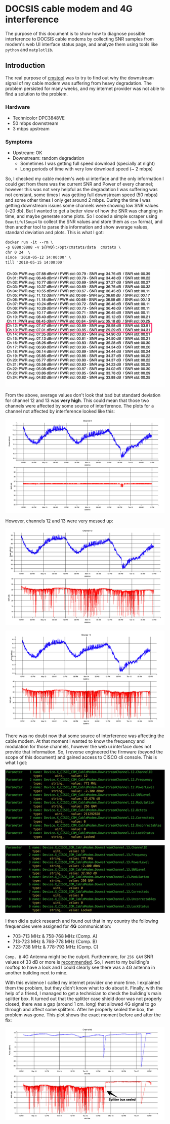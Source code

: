# DOCSIS cable modem and 4G interference

The purpose of this document is to show how to diagnose possible interference to DOCSIS cable modems by collecting SNR samples from modem's web UI interface status page, and analyze them using tools like `python` and `matplotlib`. 

## Introduction

The real purpose of [cmstool](./../README.md) was to try to find out why the downstream signal of my cable modem was suffering from heavy degradation. The problem persisted for many weeks, and my internet provider was not able to find a solution to the problem. 

### Hardware

* Technicolor DPC3848VE
* 50 mbps downstream
* 3 mbps upstream

### Symptoms 

* Upstream: OK
* Downstream: random degradation 
   - Sometimes I was getting full speed download (specially at night)
   - Long periods of time with very low download speed (~ 2 mbps)

So, I checked my cable modem's web ui interface and the only information I could get from there was the current SNR and Power of every channel; however this was not very helpful as the degradation I was suffering was not constant, some times I was getting full downstream speed (50 mbps) and some other times I only get around 2 mbps. During the time I was getting downstream issues some channels were showing low SNR values (~20 db). But I wanted to get a better view of how the SNR was changing in time, and maybe generate some plots. So I coded a simple scraper using `BeautifulSoup4` to collect the SNR values and store them as `csv` format, and then another tool to parse this information and show average values, standard deviation and plots. This is what I got:

```
docker run -it --rm \
-p 8888:8888 -v ${PWD}:/opt/cmstats/data  cmstats \
chr 0 24  \
since '2018-05-12 14:00:00' \
till '2018-05-15 14:00:00'
```

![4g_stats](./../images/4g_stats.png)

From the above, average values don't look that bad but standard deviation for channel 12 and 13 was **very high**. This could mean that those two channels were affected by some source of interference. The plots for a channel not affected by interference looked like this:

![4g_ch9](./../images/4g_ch9.png)

However, channels 12 and 13 were very messed up:

![4g_ch12](./../images/4g_ch12.png) 

![4g_ch13](./../images/4g_ch13.png)


There was no doubt now that some source of interference was affecting the cable modem. At that moment I wanted to know the frequency and modulation for those channels, however the web ui interface does not provide that information. So, I reverse engineered  the firmware (beyond the scope of this  document) and gained access to CISCO cli console. This is what I got:

![4g_cisco_ch12](./../images/4g_cisco_ch12.png)

![4g_cisco_ch13](./../images/4g_cisco_ch13.png)


I then did a quick research and found out that in my country the following frequencies were assigned for **4G** communication: 

- 703-713 MHz & 758-768 MHz (Comp. A)
- 713-723 MHz & 768-778 MHz (Comp. B)
- 723-738 MHz & 778-793 MHz (Comp. C)


`Comp. B` 4G Antenna might be the culprit. Furthermore, for `256 QAM` SNR values of 33 dB or more is [recommended](https://pickmymodem.com/signal-levels-docsis-3-03-1-cable-modem/). 
So, I went to my building's rooftop to have a look and I could clearly see there was a 4G antenna in another building next to mine.

With this evidence I called my internet provider one more time. I explained them the problem, but they didn't know what to do about it. Finally, with the help of a friend, I managed to get a technician to check the building's main splitter box. It turned out that the splitter case shield door was not properly closed, there was a gap (around 1 cm. long) that allowed 4G signal to go through and affect some splitters. After he properly sealed the box, the problem was gone. This plot shows the exact moment before and after the fix:

![4g_fix_ch12](./../images/4g_ch12_fix.png)